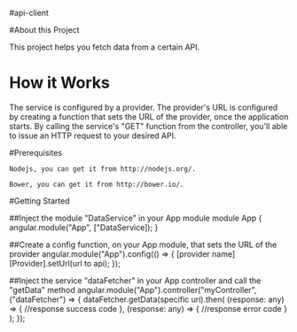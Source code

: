 #api-client

#About this Project

This project helps you fetch data from a certain API.

# How it Works

The service is configured by a provider. The provider's URL is configured by creating a function that sets the URL of the provider, once the application starts. 
By calling the service's "GET" function from the controller, you'll able to issue an HTTP request to your desired API.

#Prerequisites
	
	Nodejs, you can get it from http://nodejs.org/.

	Bower, you can get it from http://bower.io/.

#Getting Started

##Inject the module "DataService" in your App module
	module App {
		angular.module("App", ["DataService]);
	}

##Create a config function, on your App module, that sets the URL of the provider
	angular.module("App").config(() => {
		[provider name][Provider].setUrl(url to api);
	});
	
##Inject the service "dataFetcher" in your App controller and call the "getData" method
	angular.module("App").controller("myController", ("dataFetcher") => {
		dataFetcher.getData(specific uri).then(
			(response: any) => {
				//response success code 
			}, 
			(response: any) => {
				//response error code 
			}
		);
	});
